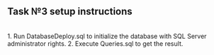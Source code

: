 ## Task №3 setup instructions
<br/>
1. Run DatabaseDeploy.sql to initialize the database with SQL Server administrator rights.
2. Execute Queries.sql to get the result.